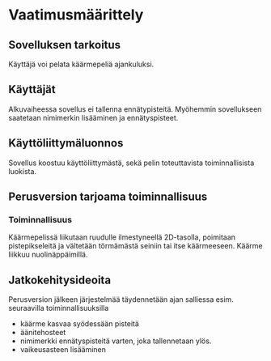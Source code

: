 # Vaatimusmäärittely

## Sovelluksen tarkoitus

Käyttäjä voi pelata käärmepeliä ajankuluksi.

## Käyttäjät

Alkuvaiheessa sovellus ei tallenna ennätypisteitä. Myöhemmin sovellukseen saatetaan nimimerkin lisääminen ja ennätyspisteet.

## Käyttöliittymäluonnos

Sovellus koostuu käyttöliittymästä, sekä pelin toteuttavista toiminnallisista luokista.

## Perusversion tarjoama toiminnallisuus

### Toiminnallisuus

Käärmepelissä liikutaan ruudulle ilmestyneellä 2D-tasolla, poimitaan pistepikseleitä ja vältetään törmämästä seiniin tai itse käärmeeseen.
Käärme liikkuu nuolinäppäimillä.
## Jatkokehitysideoita

Perusversion jälkeen järjestelmää täydennetään ajan salliessa esim. seuraavilla toiminnallisuuksilla

- käärme kasvaa syödessään pisteitä
- äänitehosteet
- nimimerkki ennätyspisteitä varten, joka tallennetaan ylös.
- vaikeusasteen lisääminen
